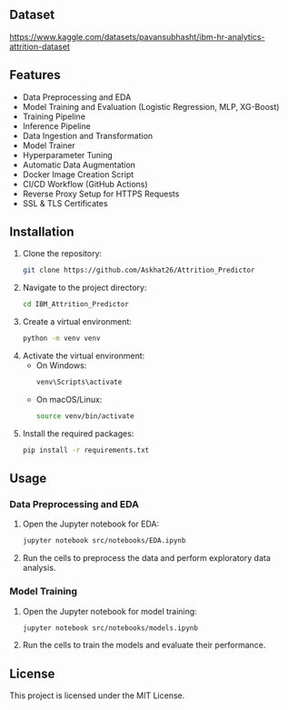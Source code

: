 

## Dataset 
https://www.kaggle.com/datasets/pavansubhasht/ibm-hr-analytics-attrition-dataset

## Features

- Data Preprocessing and EDA
- Model Training and Evaluation (Logistic Regression, MLP, XG-Boost)
- Training Pipeline
- Inference Pipeline
- Data Ingestion and Transformation
- Model Trainer
- Hyperparameter Tuning
- Automatic Data Augmentation
- Docker Image Creation Script
- CI/CD Workflow (GitHub Actions)
- Reverse Proxy Setup for HTTPS Requests
- SSL & TLS Certificates

## Installation

1. Clone the repository:
    ```sh
    git clone https://github.com/Askhat26/Attrition_Predictor
    ```
2. Navigate to the project directory:
    ```sh
    cd IBM_Attrition_Predictor
    ```
3. Create a virtual environment:
    ```sh
    python -m venv venv
    ```
4. Activate the virtual environment:
    - On Windows:
        ```sh
        venv\Scripts\activate
        ```
    - On macOS/Linux:
        ```sh
        source venv/bin/activate
        ```
5. Install the required packages:
    ```sh
    pip install -r requirements.txt
    ```

## Usage

### Data Preprocessing and EDA

1. Open the Jupyter notebook for EDA:
    ```sh
    jupyter notebook src/notebooks/EDA.ipynb
    ```
2. Run the cells to preprocess the data and perform exploratory data analysis.

### Model Training

1. Open the Jupyter notebook for model training:
    ```sh
    jupyter notebook src/notebooks/models.ipynb
    ```
2. Run the cells to train the models and evaluate their performance.





## License

This project is licensed under the MIT License.
